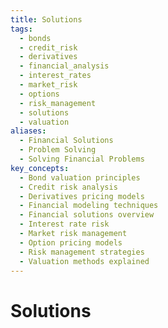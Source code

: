 ```yaml
---
title: Solutions
tags:
  - bonds
  - credit_risk
  - derivatives
  - financial_analysis
  - interest_rates
  - market_risk
  - options
  - risk_management
  - solutions
  - valuation
aliases:
  - Financial Solutions
  - Problem Solving
  - Solving Financial Problems
key_concepts:
  - Bond valuation principles
  - Credit risk analysis
  - Derivatives pricing models
  - Financial modeling techniques
  - Financial solutions overview
  - Interest rate risk
  - Market risk management
  - Option pricing models
  - Risk management strategies
  - Valuation methods explained
---
```


# Solutions
